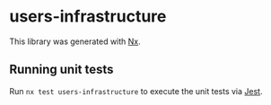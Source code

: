 # users-infrastructure

This library was generated with [Nx](https://nx.dev).

## Running unit tests

Run `nx test users-infrastructure` to execute the unit tests via [Jest](https://jestjs.io).
